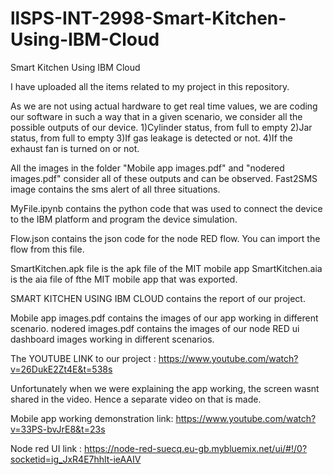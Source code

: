 # llSPS-INT-2998-Smart-Kitchen-Using-IBM-Cloud
Smart Kitchen Using IBM Cloud

I have uploaded all the items related to my project in this repository.

As we are not using actual hardware to get real time values, we are coding our software in such a way that in a given scenario, we consider all the possible outputs of our device.
1)Cylinder status, from full to empty
2)Jar status, from full to empty
3)If gas leakage is detected or not.
4)If the exhaust fan is turned on or not.

All the images in the folder "Mobile app images.pdf" and "nodered images.pdf" consider all of these outputs and can be observed.
Fast2SMS image contains the sms alert of all three situations.

MyFile.ipynb contains the python code that was used to connect the device to the IBM platform and program the device simulation.

Flow.json contains the json code for the node RED flow. You can import the flow from this file.

SmartKitchen.apk file is the apk file of the MIT mobile app
SmartKitchen.aia is the aia file of fthe MIT mobile app that was exported.

SMART KITCHEN USING IBM CLOUD contains the report of our project.

Mobile app images.pdf contains the images of our app working in different scenario.
nodered images.pdf contains the images of our node RED ui dashboard images working in different scenarios.

The YOUTUBE LINK to our project : https://www.youtube.com/watch?v=26DukE2Zt4E&t=538s 

Unfortunately when we were explaining the app working, the screen wasnt shared in the video. Hence a separate video on that is made.

Mobile app working demonstration link: https://www.youtube.com/watch?v=33PS-bvJrE8&t=23s

Node red UI link : https://node-red-suecq.eu-gb.mybluemix.net/ui/#!/0?socketid=ig_JxR4E7hhlt-ieAAIV
